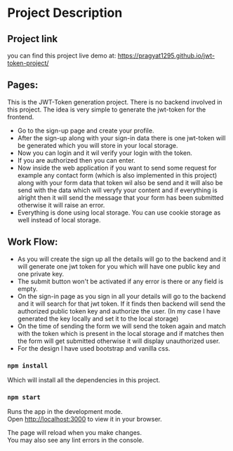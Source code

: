 
# Project Description

## Project link

you can find this project live demo at:
https://pragyat1295.github.io/jwt-token-project/

## Pages:

This is the JWT-Token generation project. There is no backend involved in this project. The idea is very simple to generate the jwt-token for the frontend. 

- Go to the sign-up page and create your profile.
- After the sign-up along with your sign-in data there is one jwt-token will be generated which you will store in your local storage. 
- Now you can login and it wil verify your login with the token.
- If you are authorized then you can enter.
- Now inside the web application if you want to send some request for example any contact form (which is also implemented in this project) along with your form data that token wil also be send and it will also be send with the data which will veryfy your content and if everything is alright then it will send the message that your form has been submitted otherwise it will raise an error.
- Everything is done using local storage. You can use cookie storage as well instead of local storage.

## Work Flow:
- As you will create the sign up all the details will go to the backend and it will generate one jwt token for you which will have one public key and one private key.
- The submit button won't be activated if any error is there or any field is empty.
- On the sign-in page as you sign in all your details will go to the backend and it will search for that jwt token. If it finds then backend will send the authorized public token key and authorize the user. (In my case I have generated the key locally and set it to the local storage)
- On the time of sending the form we will send the token again and match with the token which is present in the local storage and if matches then the form will get submitted otherwise it will display unauthorized user. 
- For the design I have used bootstrap and vanilla css.



### `npm install`
Which will install all the dependencies in this project.

### `npm start`

Runs the app in the development mode.\
Open [http://localhost:3000](http://localhost:3000) to view it in your browser.

The page will reload when you make changes.\
You may also see any lint errors in the console.
